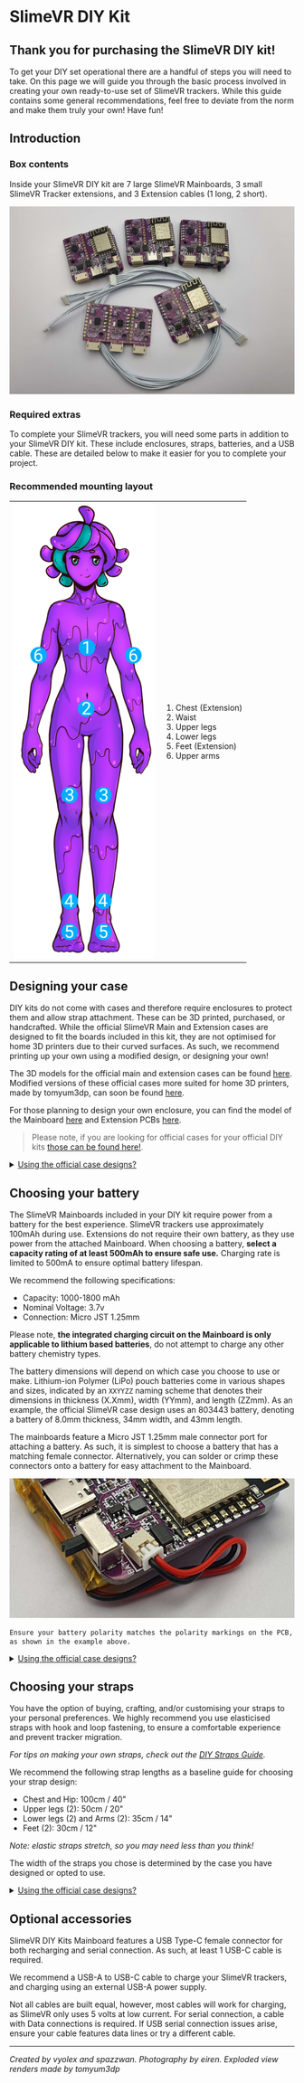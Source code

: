# SlimeVR DIY Kit

## Thank you for purchasing the SlimeVR DIY kit!
To get your DIY set operational there are a handful of steps you will need to take. On this page we will guide you through the basic process involved in creating your own ready-to-use set of SlimeVR trackers. While this guide contains some general recommendations, feel free to deviate from the norm and make them truly your own! Have fun!

## Introduction
### Box contents
Inside your SlimeVR DIY kit are 7 large SlimeVR Mainboards, 3 small SlimeVR Tracker extensions, and 3 Extension cables (1 long, 2 short).

<img alt="Box contents image" src="./assets/img/DIY_KIT_box-contents.jpg" width="700" />


### Required extras
To complete your SlimeVR trackers, you will need some parts in addition to your SlimeVR DIY kit. These include enclosures, straps, batteries, and a USB cable. These are detailed below to make it easier for you to complete your project.

### Recommended mounting layout
<table class="bpTable">
   <tr>
      <td>
         <img id="bpImage" src="./assets/img/DIY_KIT_tracker-locations.png" alt="Mounting locations image" >
      </td>
      <td>
         <ol>
            <li>Chest (Extension)</li>
            <li>Waist</li>
            <li>Upper legs</li>
            <li>Lower legs</li>
            <li>Feet (Extension)</li>
            <li>Upper arms</li>
         </ol>
      </td>
   </tr>
</table>

## Designing your case
DIY kits do not come with cases and therefore require enclosures to protect them and allow strap attachment. These can be 3D printed, purchased, or handcrafted. While the official SlimeVR Main and Extension cases are designed to fit the boards included in this kit, they are not optimised for home 3D printers due to their curved surfaces. As such, we recommend printing up your own using a modified design, or designing your own!

The 3D models for the official main and extension cases can be found [here](./assets/cases/OfficialCases.zip). Modified versions of these official cases more suited for home 3D printers, made by tomyum3dp, can soon be found [here]().

For those planning to design your own enclosure, you can find the model of the Mainboard [here](./assets/files/MainPCB.step) and Extension PCBs [here](./assets/files/ExtensionPCB.step).

> Please note, if you are looking for official cases for your official DIY kits [those can be found here!](https://shop.slimevr.dev/products/slimevr-main-case).

<details>
<summary><u>Using the official case designs?</u></summary>
To complete the assembly you will require 2x M2.5 screws for both the main and extension cases. The modified cases use more the commonly available M3 screws as an alternative. Assembly is as shown below.

![Explosion of the main case](./assets/img/DIY_KIT_Explode-Main.png)
![Explosion of the extension case](./assets/img/DIY_KIT_Explode-Extension.png)
</details>

## Choosing your battery
The SlimeVR Mainboards included in your DIY kit require power from a battery for the best experience. SlimeVR trackers use approximately 100mAh during use. Extensions do not require their own battery, as they use power from the attached Mainboard. When choosing a battery, **select a capacity rating of at least 500mAh to ensure safe use.** Charging rate is limited to 500mA to ensure optimal battery lifespan.

We recommend the following specifications:
* Capacity: 1000-1800 mAh
* Nominal Voltage: 3.7v
* Connection: Micro JST 1.25mm

Please note, **the integrated charging circuit on the Mainboard is only applicable to lithium based batteries**, do not attempt to charge any other battery chemistry types.

The battery dimensions will depend on which case you choose to use or make. Lithium-ion Polymer (LiPo) pouch batteries come in various shapes and sizes, indicated by an `XXYYZZ` naming scheme that denotes their dimensions in thickness (X.Xmm), width (YYmm), and length (ZZmm). As an example, the official SlimeVR case design uses an 803443 battery, denoting a battery of 8.0mm thickness, 34mm width, and 43mm length.

The mainboards feature a Micro JST 1.25mm male connector port for attaching a battery. As such, it is simplest to choose a battery that has a matching female connector. Alternatively, you can solder or crimp these connectors onto a battery for easy attachment to the Mainboard.

![JST polarity example](./assets/img/JST_polarity.png)

```admonish danger
Ensure your battery polarity matches the polarity markings on the PCB, as shown in the example above.
```

<details>
<summary><u>Using the official case designs?</u></summary>
As a guideline, the official and modified cases both feature the following battery cavity dimensions:
<ul>
  <li>9mm Height (Thickness)</li>
  <li>41mm Width</li>
  <li>41mm Length</li>
</ul>
 Some examples of batteries that have been verified to fit within this are:
804040, 604040, and 803443.<br>
To use the case without further alterations and ensure safe battery installation, we advise staying within these specifications.
</details>

## Choosing your straps
You have the option of buying, crafting, and/or customising your straps to your personal preferences. We highly recommend you use elasticised straps with hook and loop fastening, to ensure a comfortable experience and prevent tracker migration.

*For tips on making your own straps, check out the [DIY Straps Guide](https://docs.slimevr.dev/diy/diy-straps.html).*

We recommend the following strap lengths as a baseline guide for choosing your strap design:
* Chest and Hip: 100cm / 40"
* Upper legs (2): 50cm / 20"
* Lower legs (2) and Arms (2): 35cm / 14"
* Feet (2): 30cm / 12"

*Note: elastic straps stretch, so you may need less than you think!*

The width of the straps you chose is determined by the case you have designed or opted to use.

<details>
<summary><u>Using the official case designs?</u></summary>
The official cases use 38mm width straps for main trackers, and 25mm width straps for extensions. The following table of strap sizes used in official SlimeVR sets can be used as a starting reference for purchasing or crafting your own:

| Body location      | Amount | Strap size (mm) |
| ------------------ | :----: | --------------- |
| Chest strap        | 1      | 38x1000         |
| Hip strap          | 1      | 25x1000         |
| Upper leg straps   | 2      | 38x500          |
| Lower leg straps   | 2      | 38x350          |
| Foot straps        | 2      | 25x300          |
| Arm straps         | 2      | 38x350          |
</details>

## Optional accessories
SlimeVR DIY Kits Mainboard features a USB Type-C female connector for both recharging and serial connection. As such, at least 1 USB-C cable is required.

We recommend a USB-A to USB-C cable to charge your SlimeVR trackers, and charging using an external USB-A power supply.

Not all cables are built equal, however,  most cables will work for charging, as SlimeVR only uses 5 volts at low current. For serial connection, a cable with Data connections is required. If USB serial connection issues arise, ensure your cable features data lines or try a different cable.


---
*Created by vyolex and spazzwan. Photography by eiren. Exploded view renders made by tomyum3dp*
